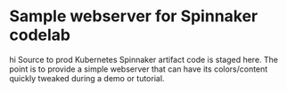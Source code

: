 # Sample webserver for Spinnaker codelab
hi
Source to prod Kubernetes Spinnaker artifact code is staged here. The point is to provide a simple webserver that can have its colors/content quickly tweaked during a demo or tutorial.
